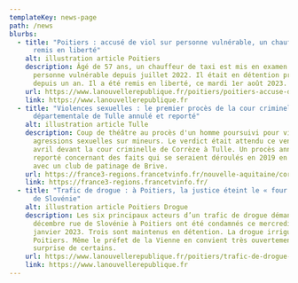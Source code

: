 ```yaml
---
templateKey: news-page
path: /news
blurbs:
  - title: "Poitiers : accusé de viol sur personne vulnérable, un chauffeur de taxi
      remis en liberté"
    alt: illustration article Poitiers
    description: Âgé de 57 ans, un chauffeur de taxi est mis en examen pour viol sur
      personne vulnérable depuis juillet 2022. Il était en détention provisoire
      depuis un an. Il a été remis en liberté, ce mardi 1er août 2023.
    url: https://www.lanouvellerepublique.fr/poitiers/poitiers-accuse-de-viol-sur-personne-vulnerable-un-chauffeur-de-taxi-remis-en-liberte
    link: https://www.lanouvellerepublique.fr
  - title: "Violences sexuelles : le premier procès de la cour criminelle
      départementale de Tulle annulé et reporté"
    alt: illustration article Tulle
    description: Coup de théâtre au procès d'un homme poursuivi pour viols et
      agressions sexuelles sur mineurs. Le verdict était attendu ce vendredi 7
      avril devant la cour criminelle de Corrèze à Tulle. Un procès annulé et
      reporté concernant des faits qui se seraient déroulés en 2019 en relation
      avec un club de patinage de Brive.
    url: https://france3-regions.francetvinfo.fr/nouvelle-aquitaine/correze/tulle/violences-sexuelles-le-premier-proces-de-la-cour-criminelle-departementale-de-tulle-annule-et-reporte-2749198.htmpoitiers-accuse-de-viol-sur-personne-vulnerable-un-chauffeur-de-taxi-remis-en-liberte
    link: https://france3-regions.francetvinfo.fr/
  - title: "Trafic de drogue : à Poitiers, la justice éteint le « four » de la rue
      de Slovénie"
    alt: illustration article Poitiers Drogue
    description: Les six principaux acteurs d’un trafic de drogue démantelé début
      décembre rue de Slovénie à Poitiers ont été condamnés ce mercredi 18
      janvier 2023. Trois sont maintenus en détention. La drogue irrigue
      Poitiers. Même le préfet de la Vienne en convient très ouvertement à la
      surprise de certains.
    url: https://www.lanouvellerepublique.fr/poitiers/trafic-de-drogue-a-poitiers-la-justice-eteint-le-four-de-la-rue-de-sloveniepoitiers-accuse-de-viol-sur-personne-vulnerable-un-chauffeur-de-taxi-remis-en-liberte
    link: https://www.lanouvellerepublique.fr
---
```

